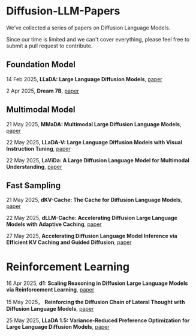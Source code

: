 # Diffusion-LLM-Papers

We’ve collected a series of papers on Diffusion Language Models. 

Since our time is limited and we can't cover everything, please feel free to submit a pull request to contribute.


## Foundation Model
14 Feb 2025, **LLaDA: Large Language Diffusion Models**, [paper](https://arxiv.org/abs/2502.09992)

2 Apr 2025, **Dream 7B**, [paper](https://hkunlp.github.io/blog/2025/dream/)


## Multimodal Model
21 May 2025, **MMaDA: Multimodal Large Diffusion Language Models**, [paper](https://arxiv.org/abs/2505.15809)

22 May 2025, **LLaDA-V: Large Language Diffusion Models with Visual Instruction Tuning**, [paper](https://arxiv.org/abs/2505.16933)

22 May 2025, **LaViDa: A Large Diffusion Language Model for Multimodal Understanding**, [paper](https://arxiv.org/abs/2505.16839)


## Fast Sampling
21 May 2025, **dKV-Cache: The Cache for Diffusion Language Models**, [paper](https://arxiv.org/abs/2505.15781)

22 May 2025, **dLLM-Cache: Accelerating Diffusion Large Language Models with Adaptive Caching**, [paper](https://github.com/maomaocun/dLLM-cache?tab=readme-ov-file)

27 May 2025, **Accelerating Diffusion Language Model Inference via Efficient KV Caching and Guided Diffusion**, [paper](https://arxiv.org/pdf/2505.21467)


# Reinforcement Learning
16 Apr 2025, **d1: Scaling Reasoning in Diffusion Large Language Models via Reinforcement Learning**, [paper](https://arxiv.org/abs/2504.12216)

15 May 2025， **Reinforcing the Diffusion Chain of Lateral Thought with Diffusion Language Models**, [paper](https://arxiv.org/abs/2505.10446)

25 May 2025, **LLaDA 1.5: Variance-Reduced Preference Optimization for Large Language Diffusion Models**, [paper](https://arxiv.org/abs/2505.19223)

